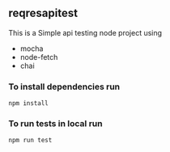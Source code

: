 
## reqresapitest

This is a Simple api testing node project using 
- mocha 
- node-fetch
- chai

### To install dependencies run

`npm install`

### To run tests in local run

`npm run test`